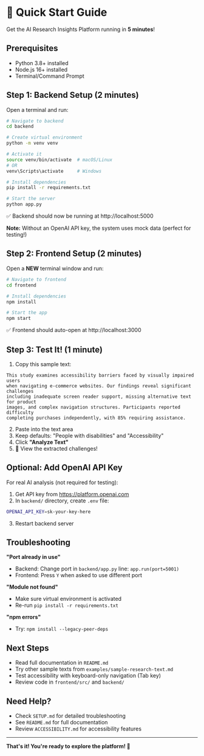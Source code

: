 # 🚀 Quick Start Guide

Get the AI Research Insights Platform running in **5 minutes**!

## Prerequisites

- Python 3.8+ installed
- Node.js 16+ installed
- Terminal/Command Prompt

## Step 1: Backend Setup (2 minutes)

Open a terminal and run:

```bash
# Navigate to backend
cd backend

# Create virtual environment
python -m venv venv

# Activate it
source venv/bin/activate  # macOS/Linux
# OR
venv\Scripts\activate     # Windows

# Install dependencies
pip install -r requirements.txt

# Start the server
python app.py
```

✅ Backend should now be running at http://localhost:5000

**Note:** Without an OpenAI API key, the system uses mock data (perfect for testing!)

## Step 2: Frontend Setup (2 minutes)

Open a **NEW** terminal window and run:

```bash
# Navigate to frontend
cd frontend

# Install dependencies
npm install

# Start the app
npm start
```

✅ Frontend should auto-open at http://localhost:3000

## Step 3: Test It! (1 minute)

1. Copy this sample text:
```
This study examines accessibility barriers faced by visually impaired users 
when navigating e-commerce websites. Our findings reveal significant challenges 
including inadequate screen reader support, missing alternative text for product 
images, and complex navigation structures. Participants reported difficulty 
completing purchases independently, with 85% requiring assistance.
```

2. Paste into the text area
3. Keep defaults: "People with disabilities" and "Accessibility"
4. Click **"Analyze Text"**
5. 🎉 View the extracted challenges!

## Optional: Add OpenAI API Key

For real AI analysis (not required for testing):

1. Get API key from https://platform.openai.com
2. In `backend/` directory, create `.env` file:
```bash
OPENAI_API_KEY=sk-your-key-here
```
3. Restart backend server

## Troubleshooting

**"Port already in use"**
- Backend: Change port in `backend/app.py` line: `app.run(port=5001)`
- Frontend: Press `Y` when asked to use different port

**"Module not found"**
- Make sure virtual environment is activated
- Re-run `pip install -r requirements.txt`

**"npm errors"**
- Try: `npm install --legacy-peer-deps`

## Next Steps

- Read full documentation in `README.md`
- Try other sample texts from `examples/sample-research-text.md`
- Test accessibility with keyboard-only navigation (Tab key)
- Review code in `frontend/src/` and `backend/`

## Need Help?

- Check `SETUP.md` for detailed troubleshooting
- See `README.md` for full documentation
- Review `ACCESSIBILITY.md` for accessibility features

---

**That's it! You're ready to explore the platform! 🎉**
